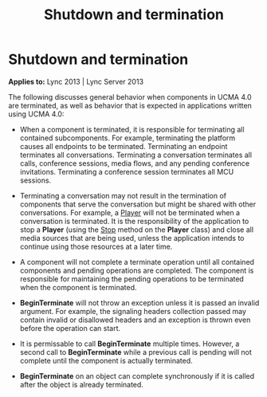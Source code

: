 ﻿---
title: Shutdown and termination
TOCTitle: Shutdown and termination
ms:assetid: 984533c3-4d46-408e-a958-ce1ed87eedd5
ms:mtpsurl: https://msdn.microsoft.com/en-us/library/Dn466076(v=office.15)
ms:contentKeyID: 57103070
ms.date: 07/25/2014
mtps_version: v=office.15
---

# Shutdown and termination


**Applies to:** Lync 2013 | Lync Server 2013

The following discusses general behavior when components in UCMA 4.0 are terminated, as well as behavior that is expected in applications written using UCMA 4.0:

  - When a component is terminated, it is responsible for terminating all contained subcomponents. For example, terminating the platform causes all endpoints to be terminated. Terminating an endpoint terminates all conversations. Terminating a conversation terminates all calls, conference sessions, media flows, and any pending conference invitations. Terminating a conference session terminates all MCU sessions.

  - Terminating a conversation may not result in the termination of components that serve the conversation but might be shared with other conversations. For example, a [Player](https://msdn.microsoft.com/en-us/library/hh349780\(v=office.15\)) will not be terminated when a conversation is terminated. It is the responsibility of the application to stop a **Player** (using the [Stop](https://msdn.microsoft.com/en-us/library/hh350156\(v=office.15\)) method on the **Player** class) and close all media sources that are being used, unless the application intends to continue using those resources at a later time.

  - A component will not complete a terminate operation until all contained components and pending operations are completed. The component is responsible for maintaining the pending operations to be terminated when the component is terminated.

  - **BeginTerminate** will not throw an exception unless it is passed an invalid argument. For example, the signaling headers collection passed may contain invalid or disallowed headers and an exception is thrown even before the operation can start.

  - It is permissable to call **BeginTerminate** multiple times. However, a second call to **BeginTerminate** while a previous call is pending will not complete until the component is actually terminated.

  - **BeginTerminate** on an object can complete synchronously if it is called after the object is already terminated.

